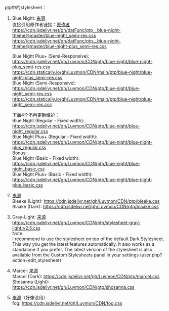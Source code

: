 ptp中的stylesheet：  

1. Blue Night: [来源](https://passthepopcorn.me/forums.php?action=viewthread&threadid=36155)  
直接引用原作者链接：[原作者](https://github.com/datFunc/ptp__blue-night-theme)  
https://cdn.jsdelivr.net/gh/datFunc/ptp__blue-night-theme@master/blue-night_semi-res.css  
https://cdn.jsdelivr.net/gh/datFunc/ptp__blue-night-theme@master/blue-night-plus_semi-res.css  

    Blue Night Plus+ (Semi-Responsive):  
https://cdn.jsdelivr.net/gh/Luvmon/CDN/ptp/blue-night/blue-night-plus_semi-res.css  
https://cdn.statically.io/gh/Luvmon/CDN/main/ptp/blue-night/blue-night-plus_semi-res.css  
Blue Night (Semi-Responsive):  
https://cdn.jsdelivr.net/gh/Luvmon/CDN/ptp/blue-night/blue-night_semi-res.css  
https://cdn.statically.io/gh/Luvmon/CDN/main/ptp/blue-night/blue-night_semi-res.css  

    下面4个不再更新维护：  
Blue Night (Regular - Fixed width):
https://cdn.jsdelivr.net/gh/Luvmon/CDN/ptp/blue-night/blue-night_regular.css  
Blue Night Plus+ (Regular - Fixed width):
https://cdn.jsdelivr.net/gh/Luvmon/CDN/ptp/blue-night/blue-night-plus_regular.css  
Bonus:  
Blue Night (Basic - Fixed width):
https://cdn.jsdelivr.net/gh/Luvmon/CDN/ptp/blue-night/blue-night_basic.css  
Blue Night Plus+ (Basic - Fixed width):
https://cdn.jsdelivr.net/gh/Luvmon/CDN/ptp/blue-night/blue-night-plus_basic.css  

2. [来源](https://passthepopcorn.me/forums.php?action=viewthread&threadid=21721)  
Bleeke (Light): https://cdn.jsdelivr.net/gh/Luvmon/CDN/ptp/bleeke.css  
Blaake (Dark): https://cdn.jsdelivr.net/gh/Luvmon/CDN/ptp/blaake.css

3. Gray-Light: [来源](https://passthepopcorn.me/forums.php?action=viewthread&threadid=23354)  
https://cdn.jsdelivr.net/gh/Luvmon/CDN/ptp/stylesheet-gray-light_v2.5.css  
Note:  
I recommend to use the stylesheet on top of the default Dark Stylesheet. This way you get the latest features automatically. It also works as a standalone if you prefer. The latest version of the stylesheet is also available from the Custom Stylesheets panel in your settings (user.php?action=edit_stylesheet)

4. Marcel: [来源](https://passthepopcorn.me/forums.php?action=viewthread&threadid=25973)  
Marcel (Dark): https://cdn.jsdelivr.net/gh/Luvmon/CDN/ptp/marcel.css  
Shosanna (Light): https://cdn.jsdelivr.net/gh/Luvmon/CDN/ptp/shosanna.css

5. [来源](https://passthepopcorn.me/forums.php?action=viewthread&threadid=23520)（好像没用）  
fog: https://cdn.jsdelivr.net/gh/Luvmon/CDN/fog.css
